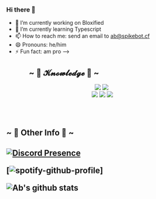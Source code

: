 ### Hi there 👋

- 🔭 I’m currently working on Bloxified
- 🌱 I’m currently learning Typescript
- 📫 How to reach me: send an email to ab@spikebot.cf
- 😄 Pronouns: he/him
- ⚡ Fun fact: am pro
-->

<h2 align="left">            ~ 📇 𝓚𝓷𝓸𝔀𝓵𝓮𝓭𝓰𝓮 📇 ~</h2>
<p>
<div>
<p align="center"> <img src="https://img.shields.io/badge/html5%20-%23E34F26.svg?&style=for-the-badge&logo=html5&logoColor=white"/> <img src="https://img.shields.io/badge/css3%20-%231572B6.svg?&style=for-the-badge&logo=css3&logoColor=white"/><br>
 <img src="https://img.shields.io/badge/node.js%20-%2343853D.svg?&style=for-the-badge&logo=node.js&logoColor=white"/> <img src="https://img.shields.io/badge/javascript%20-%23323330.svg?&style=for-the-badge&logo=javascript&logoColor=%23F7DF1E"/> <img src="https://img.shields.io/badge/git%20-%23F05033.svg?&style=for-the-badge&logo=git&logoColor=white"/> <br><br>
</p>
<br>
  
<h2 align="left">         ~  Other Info  ~<h2>

  

 [![Discord Presence](https://lanyard-profile-readme.vercel.app/api/800717399711023124
                            )](https://discord.com/users/800717399711023124)
 
  [![spotify-github-profile](https://spotify-github-profile.vercel.app/api/view?uid=9eksds8x8x8wi6odwldca8f76&cover_image=true&theme=novatorem&bar_color=53b14f&bar_color_cover=false)]
  
 ![Ab's github stats](https://github-readme-stats.vercel.app/api?username=securing-ab&count_private=true&show_icons=true&include_all_commits=true&hide_border=true&count_private=true&theme=radical&bg_color=00000000)

